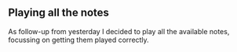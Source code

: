 ##  Playing all the notes

As follow-up from yesterday I decided to play all the available notes, focussing on getting them played correctly.